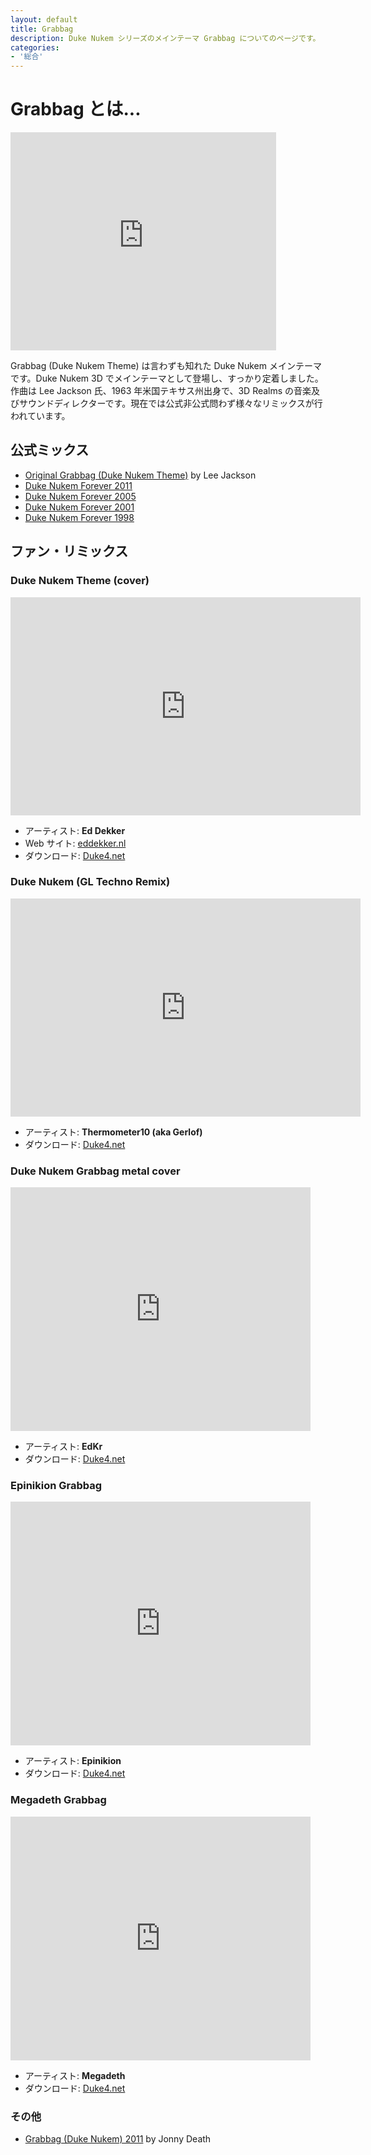 ```yaml
---
layout: default
title: Grabbag
description: Duke Nukem シリーズのメインテーマ Grabbag についてのページです。
categories:
- '総合'
---
```


Grabbag とは...
===============

<iframe width="425" height="349" src="http://www.youtube.com/embed/iXxcq704r-g" frameborder="0" allowfullscreen></iframe>

Grabbag (Duke Nukem Theme) は言わずも知れた Duke Nukem メインテーマです。Duke Nukem 3D でメインテーマとして登場し、すっかり定着しました。作曲は Lee Jackson 氏、1963 年米国テキサス州出身で、3D Realms の音楽及びサウンドディレクターです。現在では公式非公式問わず様々なリミックスが行われています。

公式ミックス
------------

* [Original Grabbag (Duke Nukem Theme)](http://www.duke4.net/download.php?view.24) by Lee Jackson
* [Duke Nukem Forever 2011](http://www.duke4.net/download.php?view.78)
* [Duke Nukem Forever 2005](http://www.duke4.net/download.php?view.13)
* [Duke Nukem Forever 2001](http://www.duke4.net/download.php?view.11)
* [Duke Nukem Forever 1998](http://www.duke4.net/download.php?view.8)

ファン・リミックス
------------------

### Duke Nukem Theme (cover)

<iframe width="560" height="349" src="http://www.youtube.com/embed/MzptQ4ZuTTI" frameborder="0" allowfullscreen></iframe>

* アーティスト: **Ed Dekker**
* Web サイト: [eddekker.nl](http://eddekker.nl/)
* ダウンロード: [Duke4.net](http://www.duke4.net/download.php?view.76)

### Duke Nukem (GL Techno Remix)

<iframe width="560" height="349" src="http://www.youtube.com/embed/n0hPEeGXnxw" frameborder="0" allowfullscreen></iframe>

* アーティスト: **Thermometer10 (aka Gerlof)**
* ダウンロード: [Duke4.net](http://www.duke4.net/download.php?view.75)


### Duke Nukem Grabbag metal cover

<iframe width="480" height="390" src="http://www.youtube.com/embed/_i54M0eY4v4" frameborder="0" allowfullscreen></iframe>

* アーティスト: **EdKr**
* ダウンロード: [Duke4.net](http://www.duke4.net/download.php?view.72)

### Epinikion Grabbag

<iframe width="480" height="390" src="http://www.youtube.com/embed/9-uBpv_HIqs" frameborder="0" allowfullscreen></iframe>

* アーティスト: **Epinikion**
* ダウンロード: [Duke4.net](http://www.duke4.net/download.php?view.50)

### Megadeth Grabbag

<iframe width="480" height="390" src="http://www.youtube.com/embed/HW_9SGrc4Oo" frameborder="0" allowfullscreen></iframe>

* アーティスト: **Megadeth**
* ダウンロード: [Duke4.net](http://www.duke4.net/download.php?view.20)

### その他

* [Grabbag (Duke Nukem) 2011](http://www.newgrounds.com/audio/listen/400371) by Jonny Death
